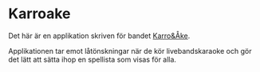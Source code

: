 # Karroake

Det här är en applikation skriven för bandet [Karro&Åke](https://www.karroake.com/).

Applikationen tar emot låtönskningar när de kör livebandskaraoke och gör det lätt att sätta ihop en spellista som visas för alla.